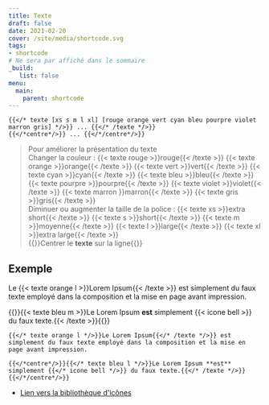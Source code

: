 ```yaml
---
title: Texte
draft: false 
date: 2021-02-20 
cover: /site/media/shortcode.svg
tags:
- shortcode
# Ne sera par affiché dans le sommaire
_build:
   list: false
menu: 
  main:
    parent: shortcode
---
```

```go-html-template
{{</* texte [xs s m l xl] [rouge orange vert cyan bleu pourpre violet marron gris] */>}} ... {{</* /texte */>}}
{{</*centre*/>}} ... {{</*/centre*/>}}
```
<!--more-->

> Pour améliorer la présentation du texte  
Changer la couleur : {{< texte rouge >}}rouge{{< /texte >}} {{< texte orange >}}orange{{< /texte >}} {{< texte vert >}}vert{{< /texte >}} {{< texte cyan >}}cyan{{< /texte >}} {{< texte bleu >}}bleu{{< /texte >}} {{< texte pourpre >}}pourpre{{< /texte >}} {{< texte violet >}}violet{{< /texte >}} {{< texte marron 
>}}marron{{< /texte >}} {{< texte gris >}}gris{{< /texte >}}  
Diminuer ou augmenter la taille de la police : {{< texte xs >}}extra short{{< /texte >}} {{< texte s >}}short{{< /texte >}} {{< texte m >}}moyenne{{< /texte >}} {{< texte l >}}large{{< /texte >}} {{< texte xl >}}extra large{{< /texte >}}  
{{<centre>}}Centrer le **texte** sur la ligne{{</centre>}}

## Exemple

Le {{< texte orange l >}}Lorem Ipsum{{< /texte >}} est simplement du faux texte employé dans la composition et la mise en page avant impression.

{{<centre>}}{{< texte bleu m >}}Le Lorem Ipsum **est** simplement {{< icone bell >}} du faux texte.{{< /texte >}}{{</centre>}}

```go-html-template
{{</* texte orange l */>}}Le Lorem Ipsum{{</* /texte */>}} est simplement du faux texte employé dans la composition et la mise en page avant impression.

{{</*centre*/>}}{{</* texte bleu l */>}}Le Lorem Ipsum **est** simplement {{</* icone bell */>}} du faux texte.{{</* /texte */>}}{{</*/centre*/>}}
```
- <a href="https://fomantic-ui.com/elements/icon.html" target="_blank">Lien vers la bibliothèque d'icônes</a>